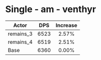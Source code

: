 # Single - am - venthyr
| Actor | DPS | Increase |
|---|:---:|:---:|
|remains_3|6523|2.57%|
|remains_4|6519|2.51%|
|Base|6360|0.00%|
